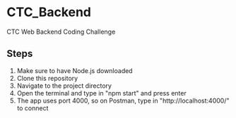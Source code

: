# CTC_Backend
CTC Web Backend Coding Challenge

## Steps
1. Make sure to have Node.js downloaded
2. Clone this repository
3. Navigate to the project directory
3. Open the terminal and type in "npm start" and press enter
5. The app uses port 4000, so on Postman, type in "http://localhost:4000/" to connect
